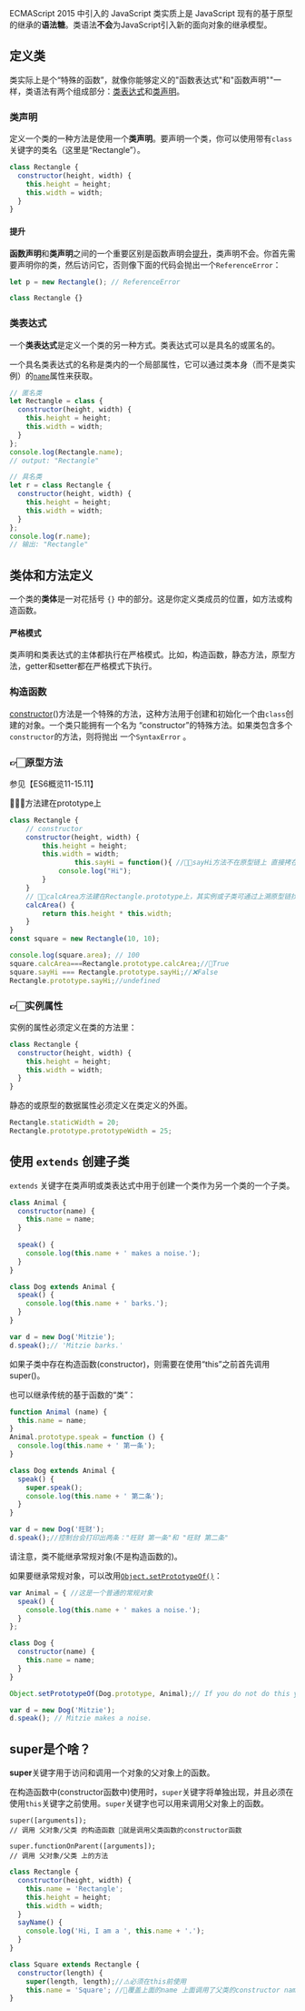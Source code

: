 ECMAScript 2015 中引入的 JavaScript 类实质上是 JavaScript 现有的基于原型的继承的**语法糖**。类语法**不会**为JavaScript引入新的面向对象的继承模型。

## 定义类

类实际上是个“特殊的函数”，就像你能够定义的"函数表达式"和"函数声明""一样，类语法有两个组成部分：[类表达式](https://developer.mozilla.org/zh-CN/docs/Web/JavaScript/Reference/Operators/class)和[类声明](https://developer.mozilla.org/zh-CN/docs/Web/JavaScript/Reference/Statements/class)。

### 类声明

定义一个类的一种方法是使用一个**类声明**。要声明一个类，你可以使用带有`class`关键字的类名（这里是“Rectangle”）。

```js
class Rectangle {
  constructor(height, width) {
    this.height = height;
    this.width = width;
  }
}
```

#### 提升

**函数声明**和**类声明**之间的一个重要区别是函数声明会[提升](https://developer.mozilla.org/zh-CN/docs/Glossary/Hoisting)，类声明不会。你首先需要声明你的类，然后访问它，否则像下面的代码会抛出一个`ReferenceError`：

```js
let p = new Rectangle(); // ReferenceError

class Rectangle {}
```

### 类表达式

一个**类表达式**是定义一个类的另一种方式。类表达式可以是具名的或匿名的。

一个具名类表达式的名称是类内的一个局部属性，它可以通过类本身（而不是类实例）的[`name`](https://developer.mozilla.org/zh-CN/docs/Web/JavaScript/Reference/Global_Objects/Function/name)属性来获取。

```js
// 匿名类
let Rectangle = class {
  constructor(height, width) {
    this.height = height;
    this.width = width;
  }
};
console.log(Rectangle.name);
// output: "Rectangle"

// 具名类
let r = class Rectangle {
  constructor(height, width) {
    this.height = height;
    this.width = width;
  }
};
console.log(r.name);
// 输出: "Rectangle"
```

## 类体和方法定义

一个类的**类体**是一对花括号 `{}` 中的部分。这是你定义类成员的位置，如方法或构造函数。

#### 严格模式

类声明和类表达式的主体都执行在严格模式。比如，构造函数，静态方法，原型方法，getter和setter都在严格模式下执行。

### 构造函数

[constructor](https://developer.mozilla.org/en-US/docs/Web/JavaScript/Reference/Classes/constructor)()方法是一个特殊的方法，这种方法用于创建和初始化一个由`class`创建的对象。一个类只能拥有一个名为 “constructor”的特殊方法。如果类包含多个`constructor`的方法，则将抛出 一个`SyntaxError` 。

### 👉🏻原型方法

参见【ES6概览11-15.11】

🙋🏻‍♀️方法建在prototype上

```js
class Rectangle {
    // constructor
    constructor(height, width) {
        this.height = height;
        this.width = width;
				this.sayHi = function(){ //🙋🏻‍sayHi方法不在原型链上 直接拷在实例的属性里
            console.log("Hi");
        }
    }
    // 🙋🏻‍calcArea方法建在Rectangle.prototype上，其实例或子类可通过上溯原型链找到
    calcArea() {
        return this.height * this.width;
    }
}
const square = new Rectangle(10, 10);

console.log(square.area); // 100
square.calcArea===Rectangle.prototype.calcArea;//👀True
square.sayHi === Rectangle.prototype.sayHi;//❌False
Rectangle.prototype.sayHi;//undefined
```

### 👉🏻实例属性

实例的属性必须定义在类的方法里：

```js
class Rectangle {
  constructor(height, width) {    
    this.height = height;
    this.width = width;
  }
}
```

静态的或原型的数据属性必须定义在类定义的外面。

```js
Rectangle.staticWidth = 20;
Rectangle.prototype.prototypeWidth = 25;
```



## 使用 `extends` 创建子类

`extends` 关键字在类声明或类表达式中用于创建一个类作为另一个类的一个子类。

```js
class Animal { 
  constructor(name) {
    this.name = name;
  }
  
  speak() {
    console.log(this.name + ' makes a noise.');
  }
}

class Dog extends Animal {
  speak() {
    console.log(this.name + ' barks.');
  }
}

var d = new Dog('Mitzie');
d.speak();// 'Mitzie barks.'
```

如果子类中存在构造函数(constructor)，则需要在使用“this”之前首先调用 super()。

也可以继承传统的基于函数的“类”：

```js
function Animal (name) {
  this.name = name;  
}
Animal.prototype.speak = function () {
  console.log(this.name + ' 第一条');
}

class Dog extends Animal {
  speak() {
    super.speak();
    console.log(this.name + ' 第二条');
  }
}

var d = new Dog('旺财');
d.speak();//控制台会打印出两条："旺财 第一条"和 "旺财 第二条"
```

请注意，类不能继承常规对象(不是构造函数的)。

如果要继承常规对象，可以改用[`Object.setPrototypeOf()`](https://developer.mozilla.org/zh-CN/docs/Web/JavaScript/Reference/Global_Objects/Object/setPrototypeOf)：

```js
var Animal = { //这是一个普通的常规对象
  speak() {
    console.log(this.name + ' makes a noise.');
  }
};

class Dog {
  constructor(name) {
    this.name = name;
  }
}

Object.setPrototypeOf(Dog.prototype, Animal);// If you do not do this you will get a TypeError when you invoke speak

var d = new Dog('Mitzie');
d.speak(); // Mitzie makes a noise.
```

## super是个啥？

**super**关键字用于访问和调用一个对象的父对象上的函数。

在构造函数中(constructor函数中)使用时，`super`关键字将单独出现，并且必须在使用`this`关键字之前使用。`super`关键字也可以用来调用父对象上的函数。

```
super([arguments]); 
// 调用 父对象/父类 的构造函数 🙋就是调用父类函数的constructor函数

super.functionOnParent([arguments]); 
// 调用 父对象/父类 上的方法
```

```js
class Rectangle {
  constructor(height, width) {
    this.name = 'Rectangle';
    this.height = height;
    this.width = width;
  }
  sayName() {
    console.log('Hi, I am a ', this.name + '.');
  }
}

class Square extends Rectangle {
  constructor(length) {
    super(length, length);//⚠️必须在this前使用
    this.name = 'Square'; //🙋覆盖上面的name 上面调用了父类的constructor name需要被覆盖
}
```

